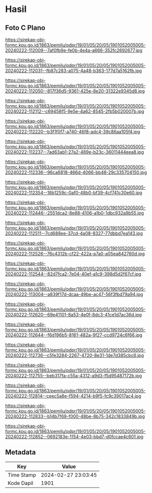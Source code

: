 # Hasil

## Foto C Plano

https://sirekap-obj-formc.kpu.go.id/1863/pemilu/pdpr/19/01/05/20/05/1901052005005-20240222-112009--7af0fb9e-fe0b-4e4a-a666-352fc2692677.jpg

https://sirekap-obj-formc.kpu.go.id/1863/pemilu/pdpr/19/01/05/20/05/1901052005005-20240222-112031--fb87c283-a075-4a48-b363-177d7a5162fb.jpg

https://sirekap-obj-formc.kpu.go.id/1863/pemilu/pdpr/19/01/05/20/05/1901052005005-20240222-112050--817f36d5-9361-425e-8e20-31322e9345d8.jpg

https://sirekap-obj-formc.kpu.go.id/1863/pemilu/pdpr/19/01/05/20/05/1901052005005-20240222-112112--c69458f5-9e5e-4a62-8545-2fb5b020007b.jpg

https://sirekap-obj-formc.kpu.go.id/1863/pemilu/pdpr/19/01/05/20/05/1901052005005-20240222-112220--b3f1f0f7-a740-46f8-adc4-39c86aa105f4.jpg

https://sirekap-obj-formc.kpu.go.id/1863/pemilu/pdpr/19/01/05/20/05/1901052005005-20240222-112237--7ad63ab1-27a2-489e-b23c-36011444eea8.jpg

https://sirekap-obj-formc.kpu.go.id/1863/pemilu/pdpr/19/01/05/20/05/1901052005005-20240222-112336--96ca6818-466d-4066-bb48-29c335704150.jpg

https://sirekap-obj-formc.kpu.go.id/1863/pemilu/pdpr/19/01/05/20/05/1901052005005-20240222-112354--18b1259c-0af0-48b0-bf39-4cf741c30e60.jpg

https://sirekap-obj-formc.kpu.go.id/1863/pemilu/pdpr/19/01/05/20/05/1901052005005-20240222-112446--2551dca2-8e88-4106-a1b0-1dbc932a9b55.jpg

https://sirekap-obj-formc.kpu.go.id/1863/pemilu/pdpr/19/01/05/20/05/1901052005005-20240222-112511--7cd688ee-37cd-4a08-8327-77dbbd7ea143.jpg

https://sirekap-obj-formc.kpu.go.id/1863/pemilu/pdpr/19/01/05/20/05/1901052005005-20240222-112526--76c4312b-cf22-422a-a7a0-a05ea842760d.jpg

https://sirekap-obj-formc.kpu.go.id/1863/pemilu/pdpr/19/01/05/20/05/1901052005005-20240222-112544--82d7fca2-7e04-40ef-a1c9-398d5d2f67cf.jpg

https://sirekap-obj-formc.kpu.go.id/1863/pemilu/pdpr/19/01/05/20/05/1901052005005-20240222-113004--a839f17d-dcaa-49be-ac47-56f3fbd79a94.jpg

https://sirekap-obj-formc.kpu.go.id/1863/pemilu/pdpr/19/01/05/20/05/1901052005005-20240222-112620--69e41101-8a53-4e0f-8dc3-41ce1d7ac36d.jpg

https://sirekap-obj-formc.kpu.go.id/1863/pemilu/pdpr/19/01/05/20/05/1901052005005-20240222-112644--f6d196b5-8161-482a-9f27-ccd9724c6f66.jpg

https://sirekap-obj-formc.kpu.go.id/1863/pemilu/pdpr/19/01/05/20/05/1901052005005-20240222-112736--c5fe3284-2267-4720-8e31-1de7d385cbc6.jpg

https://sirekap-obj-formc.kpu.go.id/1863/pemilu/pdpr/19/01/05/20/05/1901052005005-20240222-112755--beb317fa-c55a-4312-a9d3-f5d95487172b.jpg

https://sirekap-obj-formc.kpu.go.id/1863/pemilu/pdpr/19/01/05/20/05/1901052005005-20240222-112814--ceec5a8e-f594-4214-b9f5-fc9c39017ac4.jpg

https://sirekap-obj-formc.kpu.go.id/1863/pemilu/pdpr/19/01/05/20/05/1901052005005-20240222-112833--b14b7f69-f000-48be-8b75-342c1833849b.jpg

https://sirekap-obj-formc.kpu.go.id/1863/pemilu/pdpr/19/01/05/20/05/1901052005005-20240222-112852--0692183e-1154-4e03-bbd7-d0fccae4c601.jpg


## Metadata

| Key        | Value               |
| ---------- | ------------------- |
| Time Stamp | 2024-02-27 23:03:45 |
| Kode Dapil | 1901                |



